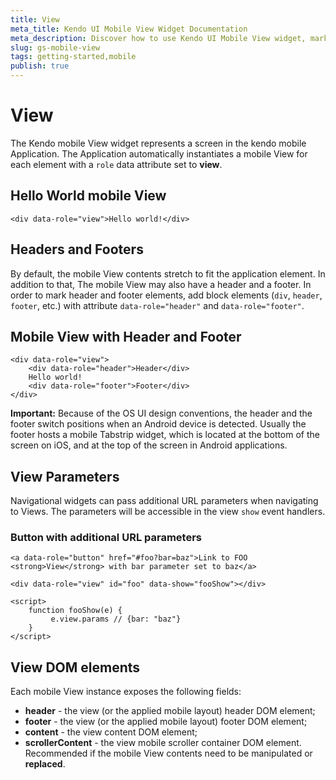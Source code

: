 ```yaml
---
title: View
meta_title: Kendo UI Mobile View Widget Documentation
meta_description: Discover how to use Kendo UI Mobile View widget, mark header and footer elements, view parameters of navigational widgets and view DOM elements.
slug: gs-mobile-view
tags: getting-started,mobile
publish: true
---
```


# View

The Kendo mobile View widget represents a screen in the kendo mobile Application. The
Application automatically instantiates a mobile View for each element with a `role` data attribute set
to **view**.

## Hello World mobile View

    <div data-role="view">Hello world!</div>

## Headers and Footers

By default, the mobile View contents stretch to fit the application element.
In addition to that, The mobile View may also have a header and a footer.
In order to mark header and footer elements, add block elements (`div`, `header`, `footer`, etc.) with attribute `data-role="header"` and
`data-role="footer"`.

## Mobile View with Header and Footer

    <div data-role="view">
        <div data-role="header">Header</div>
        Hello world!
        <div data-role="footer">Footer</div>
    </div>

**Important:**
Because of the OS UI design conventions, the header and the footer switch positions when an Android device is detected.
Usually the footer hosts a mobile Tabstrip widget, which is located at the bottom of the screen on iOS,
and at the top of the screen in Android applications.

## View Parameters

Navigational widgets can pass additional URL parameters when navigating to Views. The parameters will be accessible in the  view `show` event handlers.

### Button with additional URL parameters

    <a data-role="button" href="#foo?bar=baz">Link to FOO <strong>View</strong> with bar parameter set to baz</a>

    <div data-role="view" id="foo" data-show="fooShow"></div>

    <script>
        function fooShow(e) {
             e.view.params // {bar: "baz"}
        }
    </script>

## View DOM elements

Each mobile View instance exposes the following fields:

*   **header** - the view (or the applied mobile layout) header DOM element;
*   **footer** - the view (or the applied mobile layout) footer DOM element;
*   **content** - the view content DOM element;
*   **scrollerContent** - the view mobile scroller container DOM element. Recommended if the mobile View contents need to be manipulated or **replaced**.

